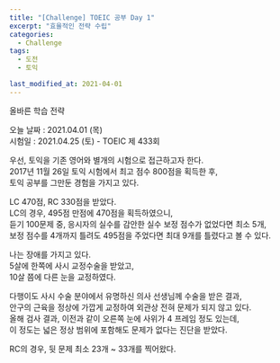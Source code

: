 ```yaml
---
title: "[Challenge] TOEIC 공부 Day 1"
excerpt: "효율적인 전략 수립"
categories:
  - Challenge
tags:
  - 도전
  - 토익

last_modified_at: 2021-04-01
---
```


올바른 학습 전략 

오늘 날짜 : 2021.04.01 (목) <br/>
시험일 : 2021.04.25 (토) - TOEIC 제 433회

우선, 토익을 기존 영어와 별개의 시험으로 접근하고자 한다.  
2017년 11월 26일 토익 시험에서 최고 점수 800점을 획득한 후,  
토익 공부를 그만둔 경험을 가지고 있다.  

LC 470점, RC 330점을 받았다.  
LC의 경우, 495점 만점에 470점을 획득하였으니,  
듣기 100문제 중, 응시자의 실수를 감안한 실수 보정 점수가 없었다면 최소 5개,  
보정 점수를 4개까지 틀려도 495점을 주었다면 최대 9개를 틀렸다고 볼 수 있다.  

나는 장애를 가지고 있다.  
5살에 한쪽에 사시 교정수술을 받았고,  
10살 쯤에 다른 눈을 교정하였다.  

다행이도 사시 수술 분야에서 유명하신 의사 선생님께 수술을 받은 결과,  
안구의 근육을 정상에 가깝게 교정하여 외관상 전혀 문제가 되지 않고 있다.  
올해 검사 결과, 이전과 같이 오른쪽 눈에 사위가 4 프레임 정도 있는데,  
이 정도는 넓은 정상 범위에 포함해도 문제가 없다는 진단을 받았다.  


RC의 경우, 뒷 문제 최소 23개 ~ 33개를 찍어왔다.  








